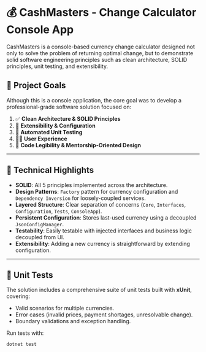 # 💰 CashMasters - Change Calculator Console App

CashMasters is a console-based currency change calculator designed not only to solve the problem of returning optimal change, but to demonstrate solid software engineering principles such as clean architecture, SOLID principles, unit testing, and extensibility.

## 📌 Project Goals

Although this is a console application, the core goal was to develop a professional-grade software solution focused on:

1. ✅ **Clean Architecture & SOLID Principles**
2. 🔧 **Extensibility & Configuration**
3. 🧪 **Automated Unit Testing**
4. 🧑‍💻 **User Experience**
5. 📘 **Code Legibility & Mentorship-Oriented Design**

---

## 🧠 Technical Highlights

- **SOLID**: All 5 principles implemented across the architecture.
- **Design Patterns**: `Factory` pattern for currency configuration and `Dependency Inversion` for loosely-coupled services.
- **Layered Structure**: Clear separation of concerns (`Core`, `Interfaces`, `Configuration`, `Tests`, `ConsoleApp`).
- **Persistent Configuration**: Stores last-used currency using a decoupled `JsonConfigManager`.
- **Testability**: Easily testable with injected interfaces and business logic decoupled from UI.
- **Extensibility**: Adding a new currency is straightforward by extending configuration.

---

## 🧪 Unit Tests

The solution includes a comprehensive suite of unit tests built with **xUnit**, covering:

- Valid scenarios for multiple currencies.
- Error cases (invalid prices, payment shortages, unresolvable change).
- Boundary validations and exception handling.

Run tests with:

```bash
dotnet test
